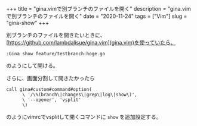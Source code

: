 +++
title = "gina.vimで別ブランチのファイルを開く"
description = "gina.vimで別ブランチのファイルを開く"
date = "2020-11-24"
tags = ["Vim"]
slug = "gina-show"
+++

別ブランチのファイルを開きたいときに、[https://github.com/lambdalisue/gina.vim](gina.vim)を使っていたら、

```
:Gina show feature/testbranch:hoge.go
```

のようにして開ける。

さらに、画面分割して開きたかったら

```
call gina#custom#command#option(
      \ '/\%(branch\|changes\|grep\|log\|show\)',
      \ '--opener', 'vsplit'
      \)
```

のようにvimrcでvsplitして開くコマンドに `show` を追加設定する。
